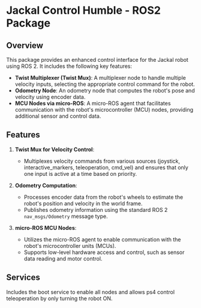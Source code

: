 # Jackal Control Humble - ROS2 Package

## Overview

This package provides an enhanced control interface for the Jackal robot using ROS 2. It includes the following key features:

- **Twist Multiplexer (Twist Mux)**: A multiplexer node to handle multiple velocity inputs, selecting the appropriate control command for the robot.
- **Odometry Node**: An odometry node that computes the robot's pose and velocity using encoder data.
- **MCU Nodes via micro-ROS**: A micro-ROS agent that facilitates communication with the robot's microcontroller (MCU) nodes, providing additional sensor and control data.

## Features

1. **Twist Mux for Velocity Control**:
   - Multiplexes velocity commands from various sources (joystick, interactive_markers, teleoperation, cmd_vel) and ensures that only one input is active at a time based on priority.
   
2. **Odometry Computation**:
   - Processes encoder data from the robot's wheels to estimate the robot's position and velocity in the world frame.
   - Publishes odometry information using the standard ROS 2 `nav_msgs/Odometry` message type.

3. **micro-ROS MCU Nodes**:
   - Utilizes the micro-ROS agent to enable communication with the robot's microcontroller units (MCUs).
   - Supports low-level hardware access and control, such as sensor data reading and motor control.
     
## Services

Includes the boot service to enable all nodes and allows ps4 control teleoperation by only turning the robot ON.

